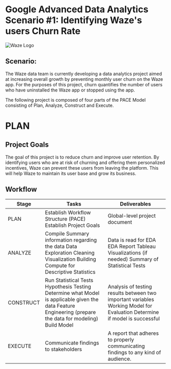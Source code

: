 # Google Advanced Data Analytics Scenario #1: Identifying Waze's users Churn Rate 

![Waze Logo](https://i.ibb.co/YyBjn3B/Waze-Logo.webp)

## Scenario: 
The Waze data team is currently developing a data analytics project aimed at increasing overall growth by preventing monthly user churn on the Waze app. For the purposes of this project, churn quantifies the number of users who have uninstalled the Waze app or stopped using the app.

The following project is composed of four parts of the PACE Model consisting of Plan, Analyze, Construct and Execute.

# PLAN 
## Project Goals
The goal of this project is to reduce churn and improve user retention. By identifying users who are at risk of churning and offering them personalized incentives, Waze can prevent these users from leaving the platform. This will help Waze to maintain its user base and grow its business.
   
## Workflow
| Stage     	| Tasks                                                                                                                                                      	| Deliverables                                                                                                              	|
|-----------	|------------------------------------------------------------------------------------------------------------------------------------------------------------	|---------------------------------------------------------------------------------------------------------------------------	|
| PLAN      	| Establish Workflow Structure (PACE) Establish Project Goals                                                                                                	| Global-level project document                                                                                             	|
| ANALYZE   	| Compile Summary information regarding the data Data Exploration Cleaning Visualization Building Compute for Descriptive Statistics                         	| Data is read for EDA EDA Report Tableau Visualizations (if needed) Summary of Statistical Tests                           	|
| CONSTRUCT 	| Run Statistical Tests Hypothesis Testing Determine what Model is applicable given the data Feature Engineering (prepare the data for modeling) Build Model 	| Analysis of testing results between two important variables Working Model for Evaluation Determine if model is successful 	|
| EXECUTE   	| Communicate findings to stakeholders                                                                                                                       	| A report that adheres to properly communicating findings to any kind of audience.                                         	|


